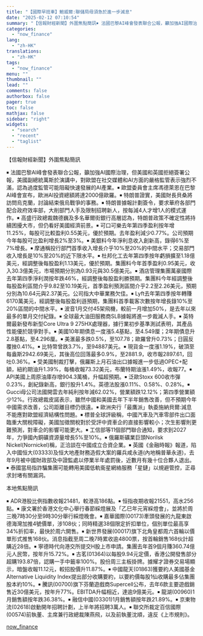```yaml
---
title: "【國際早班車】鮑威爾:聯儲局毋須急於進一步減息"
date: "2025-02-12 07:10:54"
summary: "【信報財經新聞】外圍焦點簡訊￭ 法國巴黎AI峰會發表聯合公報，籲加強AI國際治理，但美國和英國拒絕簽..."
categories:
  - "now_finance"
lang:
  - "zh-HK"
translations:
  - "zh-HK"
tags:
  - "now_finance"
menu: ""
thumbnail: ""
lead: ""
comments: false
authorbox: false
pager: true
toc: false
mathjax: false
sidebar: "right"
widgets:
  - "search"
  - "recent"
  - "taglist"
---
```


【信報財經新聞】外圍焦點簡訊

￭ 法國巴黎AI峰會發表聯合公報，籲加強AI國際治理，但美國和英國拒絕簽署公報，美國副總統萬斯於演講中，對歐盟在社交媒體和AI方面的嚴格監管表示強烈不滿，認為過度監管可能阻礙快速發展的AI產業。￭ 歐盟委員會主席馮德萊恩在巴黎AI峰會宣布，歐洲AI投資總額將達2000億歐羅。￭ 特朗普證實，美國財長貝桑將訪問烏克蘭，討論結束俄烏戰爭的事務。￭ 特朗普據報計劃簽令，要求華府各部門配合政府效率部，大削部門人手及限制招聘新人，按每減4人才增1人的模式運作。￭ 高盛行政總裁魏德巍及多名華爾街銀行高層認為，特朗普政策不確定性將持續困擾大市，但仍看好美國經濟前景。￭ 可口可樂去年第四季盈利按年增11.25%，每股可比較盈利0.55美元，優於預期。去年盈利減少0.77%。公司預期今年每股可比盈利增長2%至3%。￭ 美銀料今年淨利息收入創新高，錄得6%至7%增長。￭ 摩通稱投行部門首季收入增長介乎10%至20%的中間水平；交易部門收入增長是10%至20%的近下限水平。￭ 杜邦化工去年第四季按年虧損擴至1.18億美元，經調整後每股盈利1.13美元，優於預期。集團料今年首季盈利0.95美元，收入30.3億美元，市場預期分別為0.93元與30.5億美元。￭ 酒店管理集團萬豪國際去年第四季淨利潤按年跌46%，經調整後每股盈利勝預期。集團料今年經調整後每股盈利區間介乎9.82至10.19美元，首季盈利預測區間介乎2.2至2.26美元，預期分別為10.64元與2.37美元。公司指大中華業務欠佳。￭ Lyft去年第四季按年轉賺6170萬美元，經調整後每股盈利遜預期，集團料首季載客次數按年增長錄10%至20%區間的中間水平。￭ 波音1月交付45架飛機，較前一月增加50%，是去年以來最多的單月交付紀錄。￭ 全球最大油田服務商SLB據報將進一步裁減人手。￭ 英特爾最新發布新型Core Ultra 9 275HX處理器，據行業初步基準測試表明，其產品性能優於競爭對手。￭ 美國10年期債息一度漲5.4基點，至4.549厘；2年期債息升2.8基點，至4.296厘。￭ 美滙最多跌0.5%，至107.78；歐羅曾升0.73%；日圓反覆挫0.41%。￭ 比特幣曾跌3.7%，至94887美元。￭ 現貨金一度漲1.19%，破頂至每盎斯2942.69美元，其後高位回落最多0.9%，至2881.9，收市報2897.61，回吐0.36%。￭ 受美國制裁打擊，俄羅斯上月石油出口據報進一步低過OPEC+配額，紐約期油升1.39%，每桶收報73.32美元，布蘭特期油漲1.49%，收報77。￭ API美國上周原油庫存增904.3萬桶，升幅超預期。￭ 泛歐Stoxx 600收市彈0.23%，創紀錄新高，銀行股升1.4%。英德法股漲0.11%、0.58%、0.28%。￭ Gucci母公司法國開雲去年純利按年減62.02%，營業額跌12.12%；第四季營業額少12%。行政總裁皮諾表示，雖然中國和美國去年下半年銷售改善，但不預期今年中國需求改善，公司距離目標仍很遠。￭ 歐洲央行「最鷹派」執委施納貝爾:減息不能應對歐盟經濟結構性問題。￭ 標普全球評級稱，中國汽車及汽車零部件出口面臨重大關稅障礙，美國加徵關稅對於受評中資車企的直接影響較小；次生影響則更難預測，對車企的影響可能更大。￭ 工信部等11個部門聯合通知，要求到2027年，力爭國內銅礦資源量增長5%至10%。￭ 俄羅斯礦業巨頭Norilsk Nickel(Nornickel)稱，正洽談在中國成立合資企業。￭ 英國《金融時報》報道，陷入中國恒大(03333)及恒大地產財務造假大案的羅兵咸永道(內地稱普華永道)，去年9月被中國財政部及中證監處以停業半年處罰後，近數月有幾十位合夥人退出。￭ 泰國當局指詐騙集團可能轉用美國低軌衞星網絡服務「星鏈」以規避管控，正尋求封堵有關漏洞。

本地焦點簡訊

￭ ADR港股比例指數收報21481，較港高186點。￭ 恒指夜期收報21551，高水256點。￭ 康文署於香港文化中心舉行春節綵燈展及「乙巳年元宵綵燈會」，並將於周三晚7時30分至9時30分舉行綵燈晚會。￭ 嘉華國際(00173)牽頭發展的九龍東啟德海灣加推4號價單，涉108伙；同時精選38個限定折扣單位，個別單位最高享34%折扣率，最快於周六開售。￭ 新世界發展(00017)旗下北角皇都周六首輪以價單形式推售168伙。消息指截至周二晚7時累收逾4800票，按首輪銷售168伙計超購近28倍。￭ 寧德時代向港交所提交H股上市申請。集團去年首9個月賺360.74億元人民幣，按年升15.72%。￭ 古茗(01364)以每股9.94元定價，香港公開發售部分超購193.87倍，認購一手中籤率100%。股份周三主板掛牌。據耀才證券交易場顯示，暗盤收報11.12元，較招股價升11.87%。￭ 中國龍天(01863)獲要約人美國基金Alternative Liquidity Index提出部分收購要約，以要約價每股1仙收購最多佔集團股本約10%。￭ 騰訊(00700)旗下芬蘭遊戲商Supercell公布，去年6款主要遊戲銷售近30億美元，按年升77%。EBITDA升幅相近，達逾9億美元。￭ 龍湖(00960)1月銷售額按年跌36.38%。￭ 融信中國(03301)1月銷售額按年跌21.89%。￭ 京東物流(02618)啟動開年招聘計劃，上半年將招聘3萬人。￭ 聯交所裁定百信國際(00574)前執董、主席兼行政總裁陳燕飛，以及前執董沈順，違反《上市規則》。

[now_finance](https://finance.now.com/news/post.php?id=905286)
